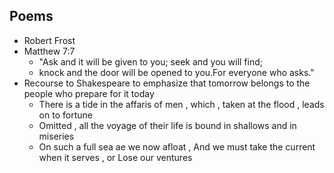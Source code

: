 ## Poems 
* Robert Frost
* Matthew 7:7 
  * "Ask and it will be given to you; seek and you will find; 
  * knock and the door will be opened to you.For everyone who asks."
* Recourse to Shakespeare to emphasize that tomorrow belongs to the people who prepare for it today
  * There is a tide in the affaris of men , which , taken at the flood , leads on to fortune 
  * Omitted , all the voyage of their life is bound in shallows and in miseries
  * On such a full sea ae we now afloat , And we must take the current when it serves , or Lose our ventures
